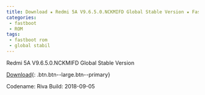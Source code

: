 ```yaml
---
title: Download ★ Redmi 5A V9.6.5.0.NCKMIFD Global Stable Version ★ Fastboot File
categories:
 - fastboot
 - ROM
tags:
 - fastboot rom
 - global stabil
---
```

Redmi 5A V9.6.5.0.NCKMIFD Global Stable Version

[Download](/bigota?size=1,91GB&ver=V9.6.5.0.NCKMIFD&type=riva_global_images&name=20180905.0000.00_7.1_global_11b6460200.tgz){: .btn.btn--large.btn--primary}

Codename: Riva
Build: 2018-09-05
